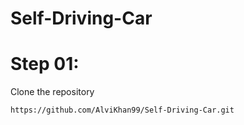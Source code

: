 # Self-Driving-Car

# Step 01:
Clone the repository

```bash
https://github.com/AlviKhan99/Self-Driving-Car.git
```
